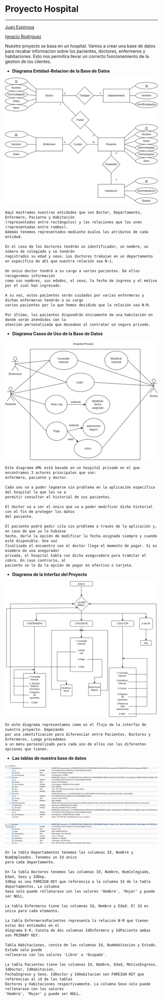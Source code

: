 # Proyecto Hospital
------

[Juan Espinosa](https://github.com/JuanEspinosa97)

[Ignacio Rodriguez](https://github.com/IgnacioRodrig)

Nuestro proyecto se basa en un hospital. Vamos a crear una base de datos para recabar informacion sobre los pacientes, 
doctores, enfermeros y habitaciones. Esto nos permitira llevar un correcto funcionamiento de la gestion de los clientes.

- **Diagrama Entidad-Relacion de la Base de Datos**

![Diagrama E-R](https://github.com/JuanEspinosa97/tis_2022_repositorio/blob/main/doc/Proyecto_Entidad_Relacion.png)

    Aquí mostramos nuestras entidades que son Doctor, Departamento, Enfermero, Paciente y Habitación 
    (representados entre rectángulos) y las relaciones que los unen (representadas entre rombos). 
    Además tenemos representados mediante óvalos los atributos de cada entidad.

    En el caso de los doctores tendrán un identificador, un nombre, un número de colegiado y se tendrán 
    registrados su edad y sexo. Los doctores trabajan en un departamento en específico de ahí que nuestra relación sea N-1.

    Un único doctor tendrá a su cargo a varios pacientes. De ellos recogeremos información 
    como sus nombres, sus edades, el sexo, la fecha de ingreso y el motivo por el cual han ingresado.

    A su vez, estos pacientes serán cuidados por varias enfermeras y dichas enfermeras tendrán a su cargo 
    varios pacientes por lo que hemos decidido que la relación sea N-M.

    Por último, los pacientes dispondrán únicamente de una habitación en donde serán atendidos con la 
    atención personalizada que deseaban al contratar un seguro privado.


- **Diagrama Casos de Uso de la Base de Datos**

![Diagrama UML](https://github.com/JuanEspinosa97/tis_2022_repositorio/blob/main/doc/Proyecto_Diagrama_de_usos.png)

    Este diagrama UML está basado en un hospital privado en el que encontramos 3 actores principales que son:
    enfermera, paciente y doctor. 

    Cada uno va a poder logearse sin problema en la aplicación específica del hospital lo que les va a 
    permitir consultar el historial de sus pacientes. 

    El doctor va a ser el único que va a poder modificar dicho historial con el fin de proteger los datos
    del paciente. 

    El paciente podrá pedir cita sin problema a través de la aplicación y, en caso de que ya lo hubiese 
    hecho, darle la opción de modificar la fecha asignada siempre y cuando esté disponible. Una vez 
    finalizado el encuentro con el doctor llega el momento de pagar. Si es miembro de una asegurador 
    privada, el hospital habla con dicha aseguradora para tramitar el cobro. En caso contrario, al
    paciente se le da la opción de pagar en efectivo o tarjeta.


- **Diagrama de la Interfaz del Proyecto**

![Diagrama Interfaz](https://github.com/JuanEspinosa97/tis_2022_repositorio/blob/main/doc/Interfaz_Proyecto.png)

    En este diagrama representamos como es el flujo de la interfaz de nuestro proyecto. Empezando 
    por una identificacion para diferenciar entre Pacientes, Doctores y Enfermeros. Luego procedemos 
    a un menu personalizado para cada uno de ellos con las diferentes opciones que tienen.

- **Las tablas de nuestra base de datos**

![Tablas Proyecto](https://github.com/JuanEspinosa97/tis_2022_repositorio/blob/main/doc/Tablas1.png)

![](https://github.com/JuanEspinosa97/tis_2022_repositorio/blob/main/doc/Tablas2.png)

    En la tabla Departamentos tenemos las columnas Id, Nombre y NumEmpleados. Tenemos un Id unico 
    para cada departamento.

    En la tabla Doctores tenemos las columnas Id, Nombre, NumColegiado, Edad, Sexo y IdDep. 
    IdDep es una FOREIGN KEY que referencia a la columna Id de la tabla departamentos. La columna 
    Sexo solo puede rellenarase con los valores 'Hombre', 'Mujer' y puede ser NULL. 

    La tabla Enfermeros tiene las columnas Id, Nombre y Edad. El Id es unico para cada elemento.

    La tabla EnfermerosPacientes representa la relacion N-M que tienen estas dos entidades en el 
    diagrama E-R. Consta de dos columnas IdEnfermero y IdPaciente ambas son PRIMARY KEY.

    Tabla Habitaciones, consta de las columnas Id, NumHabitacion y Estado. Estado solo puede 
    rellenarse con los valores 'Libre' o 'Ocupado'. 

    La tabla Pacientes tiene las columnas Id, Nombre, Edad, MotivoIngreso, IdDoctor, IdHabitacion, 
    FechaIngreso y Sexo. IdDoctor y IdHabitacion son FOREIGN KEY que referencian al id de las tablas 
    Doctores y Habitaciones respectivamente. La columna Sexo solo puede rellenarase con los valores 
    'Hombre', 'Mujer' y puede ser NULL.

